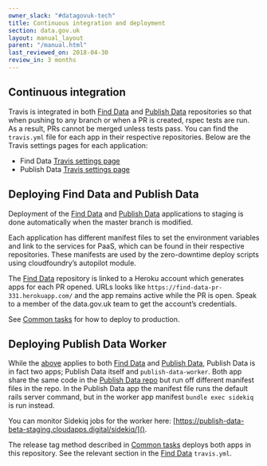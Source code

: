 ```yaml
---
owner_slack: "#datagovuk-tech"
title: Continuous integration and deployment
section: data.gov.uk
layout: manual_layout
parent: "/manual.html"
last_reviewed_on: 2018-04-30
review_in: 3 months
---
```

[publish]: apps/datagovuk_find
[find]: apps/datagovuk_find
[common-tasks]: manual/data-gov-uk-common-tasks

## Continuous integration

Travis is integrated in both [Find Data][find] and [Publish Data][publish] repositories so that when pushing to any branch or when a PR is created, rspec tests are run. As a result, PRs cannot be merged unless tests pass.  You can find the `travis.yml` file for each app in their respective repositories. Below are the Travis settings pages for each application:

* Find Data [Travis settings page](https://travis-ci.org/alphagov/datagovuk_find/settings)
* Publish Data [Travis settings page](https://travis-ci.org/alphagov/datagovuk_publish/settings)

## Deploying Find Data and Publish Data

Deployment of the [Find Data][find] and [Publish Data][publish] applications to staging is done automatically when the master branch is modified.

Each application has different manifest files to set the environment variables and link to the services for PaaS, which can be found in their respective repositories. These manifests are used by the zero-downtime deploy scripts using cloudfoundry’s autopilot module.

The [Find Data][find] repository is linked to a Heroku account which generates apps for each PR opened. URLs looks like `https://find-data-pr-331.herokuapp.com/` and the app remains active while the PR is open. Speak to a member of the data.gov.uk team to get the account’s credentials.

See [Common tasks][common-tasks] for how to deploy to production.

## Deploying Publish Data Worker

While the [above](#deploying-find-data-and-publish-data) applies to both [Find Data][find] and [Publish Data][publish], Publish Data is in fact two apps; Publish Data itself and `publish-data-worker`. Both app share the same code in the [Publish Data repo][publish] but run off different manifest files in the repo. In the Publish Data app the manifest file runs the default rails server command, but in the worker app manifest `bundle exec sidekiq` is run instead.

You can monitor Sidekiq jobs for the worker here: [https://publish-data-beta-staging.cloudapps.digital/sidekiq/]().

The release tag method described in [Common tasks][common-tasks] deploys both apps in this repository. See the relevant section in the [Find Data][find] `travis.yml`.
